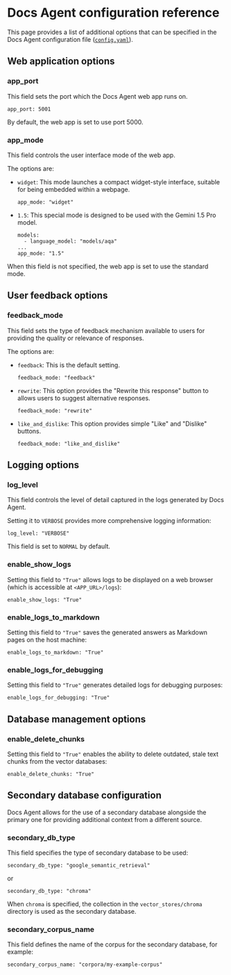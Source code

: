 # Docs Agent configuration reference

This page provides a list of additional options that can be specified
in the Docs Agent configuration file ([`config.yaml`][config-yaml]).

## Web application options

### app_port

This field sets the port which the Docs Agent web app runs on.

```
app_port: 5001
```

By default, the web app is set to use port 5000.

### app_mode

This field controls the user interface mode of the web app.

The options are:

* `widget`: This mode launches a compact widget-style interface, suitable
  for being embedded within a webpage.

  ```
  app_mode: "widget"
  ```

* `1.5`: This special mode is designed to be used with the Gemini 1.5 Pro
  model.

  ```
  models:
    - language_model: "models/aqa"
  ...
  app_mode: "1.5"
  ```

When this field is not specified, the web app is set to use the standard mode.

## User feedback options

### feedback_mode

This field sets the type of feedback mechanism available to users for providing
the quality or relevance of responses.

The options are:

* `feedback`: This is the default setting.

  ```
  feedback_mode: "feedback"
  ```

* `rewrite`: This option provides the "Rewrite this response" button to allows
  users to suggest alternative responses.

  ```
  feedback_mode: "rewrite"
  ```

* `like_and_dislike`: This option provides simple "Like" and "Dislike" buttons.

  ```
  feedback_mode: "like_and_dislike"
  ```

## Logging options

### log_level

This field controls the level of detail captured in the logs generated by Docs
Agent.

Setting it to `VERBOSE` provides more comprehensive logging information:

```
log_level: "VERBOSE"
```

This field is set to `NORMAL` by default.

### enable_show_logs

Setting this field to `"True"` allows logs to be displayed on a web browser
(which is accessible at `<APP_URL>/logs`):

```
enable_show_logs: "True"
```

### enable_logs_to_markdown

Setting this field to `"True"` saves the generated answers as Markdown pages
on the host machine:

```
enable_logs_to_markdown: "True"
```

### enable_logs_for_debugging

Setting this field to `"True"` generates detailed logs for debugging purposes:

```
enable_logs_for_debugging: "True"
```

## Database management options

### enable_delete_chunks

Setting this field to `"True"` enables the ability to delete outdated, stale
text chunks from the vector databases:

```
enable_delete_chunks: "True"
```

## Secondary database configuration

Docs Agent allows for the use of a secondary database alongside the primary one
for providing additional context from a different source.

### secondary_db_type

This field specifies the type of secondary database to be used:

```
secondary_db_type: "google_semantic_retrieval"
```

or

```
secondary_db_type: "chroma"
```

When `chroma` is specified, the collection in the `vector_stores/chroma`
directory is used as the secondary database.

### secondary_corpus_name

This field defines the name of the corpus for the secondary database,
for example:

```
secondary_corpus_name: "corpora/my-example-corpus"
```

<!-- Reference link -->

[config-yaml]: ../config.yaml
